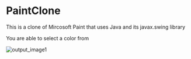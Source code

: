 # PaintClone

This is a clone of Mircosoft Paint that uses Java and its javax.swing library

You are able to select a color from 

![output_image1](https://user-images.githubusercontent.com/55732180/152388234-7ce8d610-9346-4dec-ac42-fd56e7e7e8ec.png)

